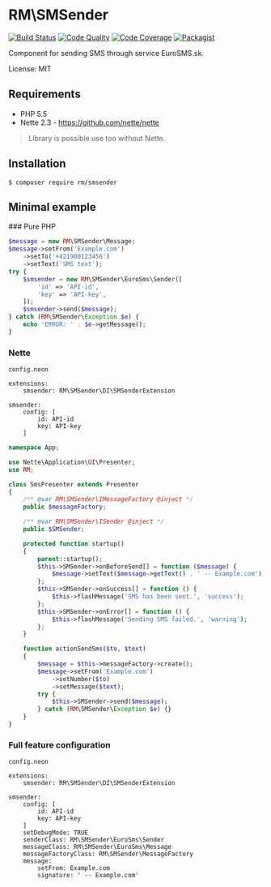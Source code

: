 RM\SMSender
==========

[![Build Status](https://scrutinizer-ci.com/g/romanmatyus/SMSender/badges/build.png?b=master)](https://scrutinizer-ci.com/g/romanmatyus/SMSender/build-status/master)
[![Code Quality](https://scrutinizer-ci.com/g/romanmatyus/SMSender/badges/quality-score.png?b=master)](https://scrutinizer-ci.com/g/romanmatyus/SMSender/)
[![Code Coverage](https://scrutinizer-ci.com/g/romanmatyus/SMSender/badges/coverage.png?b=master)](https://scrutinizer-ci.com/g/romanmatyus/SMSender/)
[![Packagist](https://img.shields.io/packagist/v/rm/smsender.svg)](https://packagist.org/packages/rm/smsender)

Component for sending SMS through service EuroSMS.sk.

License: MIT

Requirements
------------
- PHP 5.5
- Nette 2.3 - https://github.com/nette/nette

> Library is possible use too without Nette.


Installation
-----------

```
$ composer require rm/smsender
```

Minimal example
---------------

### Pure PHP

```php
$message = new RM\SMSender\Message;
$message->setFrom('Example.com')
	->setTo('+421900123456')
	->setText('SMS text');
try {
	$smsender = new RM\SMSender\EuroSms\Sender([
		'id' => 'API-id',
		'key' => 'API-key',
	]);
	$smsender->send($message);
} catch (RM\SMSender\Exception $e) {
	echo 'ERROR: ' . $e->getMessage();
}
```

### Nette

`config.neon`

```neon
extensions:
	smsender: RM\SMSender\DI\SMSenderExtension

smsender:
	config:	[
		id: API-id
		key: API-key
	]
```

```php
namespace App;

use Nette\Application\UI\Presenter;
use RM;

class SmsPresenter extends Presenter
{
	/** @var RM\SMSender\IMessageFactory @inject */
	public $messageFactory;

	/** @var RM\SMSender\ISender @inject */
	public $SMSender;

	protected function startup()
	{
		parent::startup();
		$this->SMSender->onBeforeSend[] = function ($message) {
			$message->setText($message->getText() . ' -- Example.com');
		};
		$this->SMSender->onSuccess[] = function () {
			$this->flashMessage('SMS has been sent.', 'success');
		};
		$this->SMSender->onError[] = function () {
			$this->flashMessage('Sending SMS failed.', 'warning');
		};
	}

	function actionSendSms($to, $text)
	{
		$message = $this->messageFactory->create();
		$message->setFrom('Example.com')
			->setNumber($to)
			->setMessage($text);
		try {
			$this->SMSender->send($message);
		} catch (RM\SMSender\Exception $e) {}
	}
}
```

### Full feature configuration

`config.neon`

```neon
extensions:
	smsender: RM\SMSender\DI\SMSenderExtension

smsender:
	config:	[
		id: API-id
		key: API-key
	]
	setDebugMode: TRUE
	senderClass: RM\SMSender\EuroSms\Sender
	messageClass: RM\SMSender\EuroSms\Message
	messageFactoryClass: RM\SMSender\MessageFactory
	message:
		setFrom: Example.com
		signature: ' -- Example.com'
```
